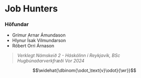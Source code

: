 # Job Hunters

### Höfundar
- Grímur Arnar Ámundason
- Hlynur Ísak Vilmundarson
- Róbert Orri Árnason

> _Verklegt Námskeið 2 - Háskólinn í Reykjavík, BSc Hugbúnaðarverkfræði Vor 2024_

$$\widehat{\dbinom{\odot_\text{v}\odot}{\wr}}$$
